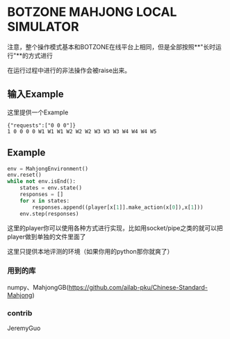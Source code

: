 # BOTZONE MAHJONG LOCAL SIMULATOR

注意，整个操作模式基本和BOTZONE在线平台上相同，但是全部按照**"长时运行"**的方式进行

在运行过程中进行的非法操作会被raise出来。

## 输入Example

这里提供一个Example

```
{"requests":["0 0 0"]}
1 0 0 0 0 W1 W1 W1 W2 W2 W2 W3 W3 W3 W4 W4 W4 W5
```

## Example

``` python
env = MahjongEnvironment()
env.reset()
while not env.isEnd():
    states = env.state()
    responses = []
    for x in states:
        responses.append((player[x[1]].make_action(x[0]),x[1]))
    env.step(responses)
```

这里的player你可以使用各种方式进行实现，比如用socket/pipe之类的就可以把player做到单独的文件里面了

这里只提供本地评测的环境（如果你用的python那你就爽了）

### 用到的库

numpy、MahjongGB(https://github.com/ailab-pku/Chinese-Standard-Mahjong)

### contrib

JeremyGuo